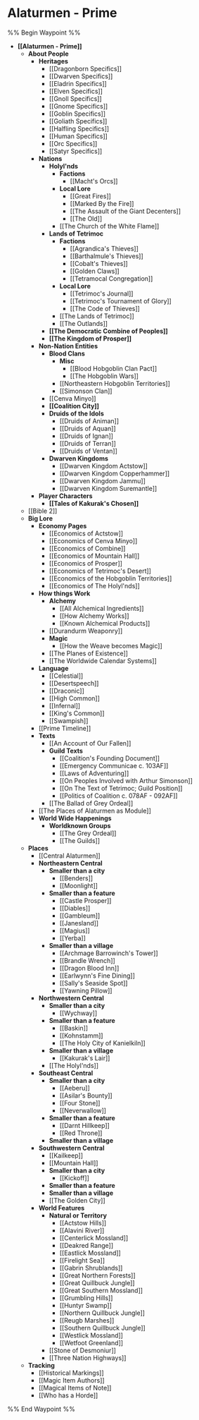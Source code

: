 # Alaturmen - Prime
%% Begin Waypoint %%
- **[[Alaturmen - Prime]]**
	- **About People**
		- **Heritages**
			- [[Dragonborn Specifics]]
			- [[Dwarven Specifics]]
			- [[Eladrin Specifics]]
			- [[Elven Specifics]]
			- [[Gnoll Specifics]]
			- [[Gnome Specifics]]
			- [[Goblin Specifics]]
			- [[Goliath Specifics]]
			- [[Halfling Specifics]]
			- [[Human Specifics]]
			- [[Orc Specifics]]
			- [[Satyr Specifics]]
		- **Nations**
			- **Holyl'nds**
				- **Factions**
					- [[Macht's Orcs]]
				- **Local Lore**
					- [[Great Fires]]
					- [[Marked By the Fire]]
					- [[The Assault of the Giant Decenters]]
					- [[The Old]]
				- [[The Church of the White Flame]]
			- **Lands of Tetrimoc**
				- **Factions**
					- [[Agrandica's Thieves]]
					- [[Barthalmule's Thieves]]
					- [[Cobalt's Thieves]]
					- [[Golden Claws]]
					- [[Tetramocal Congregation]]
				- **Local Lore**
					- [[Tetrimoc's Journal]]
					- [[Tetrimoc's Tournament of Glory]]
					- [[The Code of Thieves]]
				- [[The Lands of Tetrimoc]]
				- [[The Outlands]]
			- **[[The Democratic Combine of Peoples]]**
			- **[[The Kingdom of Prosper]]**
		- **Non-Nation Entities**
			- **Blood Clans**
				- **Misc**
					- [[Blood Hobgoblin Clan Pact]]
					- [[The Hobgoblin Wars]]
				- [[Northeastern Hobgoblin Territories]]
				- [[Simonson Clan]]
			- [[Cenva Minyo]]
			- **[[Coalition City]]**
			- **Druids of the Idols**
				- [[Druids of Animan]]
				- [[Druids of Aquan]]
				- [[Druids of Ignan]]
				- [[Druids of Terran]]
				- [[Druids of Ventan]]
			- **Dwarven Kingdoms**
				- [[Dwarven Kingdom Actstow]]
				- [[Dwarven Kingdom Copperhammer]]
				- [[Dwarven Kingdom Jammu]]
				- [[Dwarven Kingdom Suremantle]]
		- **Player Characters**
			- **[[Tales of Kakurak's Chosen]]**
	- [[Bible 2]]
	- **Big Lore**
		- **Economy Pages**
			- [[Economics of Actstow]]
			- [[Economics of Cenva Minyo]]
			- [[Economics of Combine]]
			- [[Economics of Mountain Hall]]
			- [[Economics of Prosper]]
			- [[Economics of Tetrimoc's Desert]]
			- [[Economics of the Hobgoblin Territories]]
			- [[Economics of The Holyl'nds]]
		- **How things Work**
			- **Alchemy**
				- [[All Alchemical Ingredients]]
				- [[How Alchemy Works]]
				- [[Known Alchemical Products]]
			- [[Durandurm Weaponry]]
			- **Magic**
				- [[How the Weave becomes Magic]]
			- [[The Planes of Existence]]
			- [[The Worldwide Calendar Systems]]
		- **Language**
			- [[Celestial]]
			- [[Desertspeech]]
			- [[Draconic]]
			- [[High Common]]
			- [[Infernal]]
			- [[King's Common]]
			- [[Swampish]]
		- [[Prime Timeline]]
		- **Texts**
			- [[An Account of Our Fallen]]
			- **Guild Texts**
				- [[Coalition's Founding Document]]
				- [[Emergency Communicae c. 103AF]]
				- [[Laws of Adventuring]]
				- [[On Peoples Involved with Arthur Simonson]]
				- [[On The Text of Tetrimoc; Guild Position]]
				- [[Politics of Coalition c. 078AF - 092AF]]
			- [[The Ballad of Grey Ordeal]]
		- [[The Places of Alaturmen as Module]]
		- **World Wide Happenings**
			- **Worldknown Groups**
				- [[The Grey Ordeal]]
				- [[The Guilds]]
	- **Places**
		- [[Central Alaturmen]]
		- **Northeastern Central**
			- **Smaller than a city**
				- [[Benders]]
				- [[Moonlight]]
			- **Smaller than a feature**
				- [[Castle Prosper]]
				- [[Diables]]
				- [[Gambleum]]
				- [[Janesland]]
				- [[Magius]]
				- [[Yerba]]
			- **Smaller than a village**
				- [[Archmage Barrowinch's Tower]]
				- [[Brandle Wrench]]
				- [[Dragon Blood Inn]]
				- [[Earlwynn's Fine Dining]]
				- [[Sally's Seaside Spot]]
				- [[Yawning Pillow]]
		- **Northwestern Central**
			- **Smaller than a city**
				- [[Wychway]]
			- **Smaller than a feature**
				- [[Baskin]]
				- [[Kohnstamm]]
				- [[The Holy City of Kanielkiln]]
			- **Smaller than a village**
				- [[Kakurak's Lair]]
			- [[The Holyl'nds]]
		- **Southeast Central**
			- **Smaller than a city**
				- [[Aeberu]]
				- [[Asilar's Bounty]]
				- [[Four Stone]]
				- [[Neverwallow]]
			- **Smaller than a feature**
				- [[Darnt Hillkeep]]
				- [[Red Throne]]
			- **Smaller than a village**
		- **Southwestern Central**
			- [[Kailkeep]]
			- [[Mountain Hall]]
			- **Smaller than a city**
				- [[Kickoff]]
			- **Smaller than a feature**
			- **Smaller than a village**
			- [[The Golden City]]
		- **World Features**
			- **Natural or Territory**
				- [[Actstow Hills]]
				- [[Alavini River]]
				- [[Centerlick Mossland]]
				- [[Deakred Range]]
				- [[Eastlick Mossland]]
				- [[Firelight Sea]]
				- [[Gabrin Shrublands]]
				- [[Great Northern Forests]]
				- [[Great Quillbuck Jungle]]
				- [[Great Southern Mossland]]
				- [[Grumbling Hills]]
				- [[Huntyr Swamp]]
				- [[Northern Quillbuck Jungle]]
				- [[Reugb Marshes]]
				- [[Southern Quillbuck Jungle]]
				- [[Westlick Mossland]]
				- [[Wetfoot Greenland]]
			- [[Stone of Desmoniur]]
			- [[Three Nation Highways]]
	- **Tracking**
		- [[Historical Markings]]
		- [[Magic Item Authors]]
		- [[Magical Items of Note]]
		- [[Who has a Horde]]

%% End Waypoint %%
